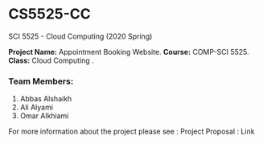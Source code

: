 # CS5525-CC
SCI 5525 - Cloud Computing (2020 Spring)

**Project Name:** Appointment Booking Website.
**Course:** COMP-SCI 5525. <br> 
**Class:** Cloud Computing .


### Team Members: 
1.	Abbas Alshaikh 
2.	Ali  Alyami
3.	Omar Alkhiami


For more information about the project please see : Project Proposal : Link
